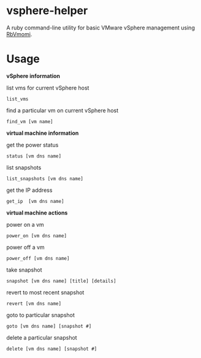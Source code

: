 vsphere-helper
==============

A ruby command-line utility for basic VMware vSphere management using [RbVmomi](https://github.com/rlane/rbvmomi).

Usage
=====

**vSphere information**

list vms for current vSphere host

```list_vms ```

find a particular vm on current vSphere host

```find_vm [vm name]```

**virtual machine information**

get the power status

```status [vm dns name]```

list snapshots

```list_snapshots [vm dns name]```

get the IP address

```get_ip  [vm dns name]```

**virtual machine actions**

power on a vm

```power_on [vm dns name]```

power off a vm

```power_off [vm dns name]```

take snapshot

```snapshot [vm dns name] [title] [details]```

revert to most recent snapshot

```revert [vm dns name]```

goto to particular snapshot

```goto [vm dns name] [snapshot #]```

delete a particular snapshot

```delete [vm dns name] [snapshot #]```
